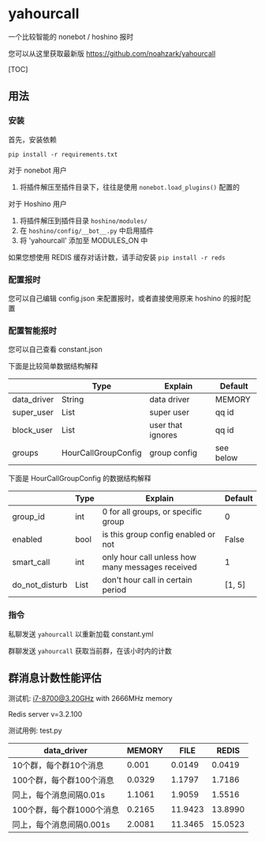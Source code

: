 # yahourcall

一个比较智能的 nonebot / hoshino 报时

您可以从这里获取最新版 https://github.com/noahzark/yahourcall

[TOC]

## 用法

### 安装

首先，安装依赖

`pip install -r requirements.txt`

对于 nonebot 用户

1. 将插件解压至插件目录下，往往是使用 `nonebot.load_plugins()` 配置的

对于 Hoshino 用户

1. 将插件解压到插件目录 `hoshino/modules/`
2. 在 `hoshino/config/__bot__.py` 中启用插件
3. 将 'yahourcall' 添加至 MODULES_ON 中

如果您想使用 REDIS 缓存对话计数，请手动安装 `pip install -r reds`

### 配置报时

您可以自己编辑 config.json 来配置报时，或者直接使用原来 hoshino 的报时配置

### 配置智能报时

您可以自己查看 constant.json

下面是比较简单数据结构解释

|             | Type                | Explain           | Default   |
| ----------- | ------------------- | ----------------- | --------- |
| data_driver | String              | data driver       | MEMORY    |
| super_user  | List<int>           | super user        | qq id     |
| block_user  | List<int>           | user that ignores | qq id     |
| groups      | HourCallGroupConfig | group config      | see below |

下面是 HourCallGroupConfig 的数据结构解释

|                | Type      | Explain                                          | Default |
| -------------- | --------- | ------------------------------------------------ | ------- |
| group_id       | int       | 0 for all groups, or specific group              | 0       |
| enabled        | bool      | is this group config enabled or not              | False   |
| smart_call     | int       | only hour call unless how many messages received | 1       |
| do_not_disturb | List<int> | don't hour call in certain period                | [1, 5]  |

### 指令

私聊发送 `yahourcall` 以重新加载 constant.yml

群聊发送 `yahourcall` 获取当前群，在该小时内的计数

## 群消息计数性能评估

测试机: i7-8700@3.20GHz with 2666MHz memory

Redis server v=3.2.100

测试用例: test.py

| data_driver               | MEMORY | FILE    | REDIS   |
| ------------------------- | ------ | ------- | ------- |
| 10个群，每个群10个消息    | 0.001  | 0.0149  | 0.0419  |
| 100个群，每个群100个消息  | 0.0329 | 1.1797  | 1.7186  |
| 同上，每个消息间隔0.01s   | 1.1061 | 1.9059  | 1.5516  |
| 100个群，每个群1000个消息 | 0.2165 | 11.9423 | 13.8990 |
| 同上，每个消息间隔0.001s  | 2.0081 | 11.3465 | 15.0523 |

